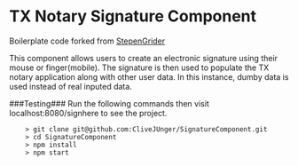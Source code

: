 # TX Notary Signature Component

Boilerplate code forked from [StepenGrider](https://github.com/StephenGrider/ReduxSimpleStarter)

This component allows users to create an electronic signature using their mouse or finger(mobile). The signature is then used to populate the TX notary application along with other user data. In this instance, dumby data is used instead of real inputed data.

###Testing###
Run the following commands then visit localhost:8080/signhere to see the project.

```
	> git clone git@github.com:CliveJUnger/SignatureComponent.git
	> cd SignatureComponent
	> npm install
	> npm start
```


